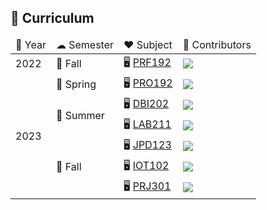 ## 📖 Curriculum

<table>
    <thead>
        <tr>
            <td>📅 Year</td>
            <td>☁ Semester</td>
            <td>❤️ Subject</td>
            <td>🤝 Contributors</td>
        </tr>
    </thead>
    <tbody>
        <tr>
            <td>2022</td>
            <td>🍁 Fall</td>
            <td>
                🖥 <a href="https://github.com/fptqnk17/PRF192">PRF192</a>
            </td>
            <td>
                <a href="https://github.com/fptqnk17/PRF192/graphs/contributors">
                    <img src="https://contrib.rocks/image?repo=fptqnk17/PRF192"/>
                </a>
            </td>
        </tr>
        <tr>
            <td rowspan="6">2023</td>
            <td>🌱 Spring</td>
            <td>
                🖥 <a href="https://github.com/fptqnk17/PRO192">PRO192</a>
            </td>
            <td>
                <a href="https://github.com/fptqnk17/PRO192/graphs/contributors">
                    <img src="https://contrib.rocks/image?repo=fptqnk17/PRO192"/>
                </a>
            </td>
        </tr>
        <tr>
            <td rowspan="2">🌊 Summer</td>
            <td>
                🖥 <a href="https://github.com/fptqnk17/DBI202">DBI202</a>
            </td>
            <td>
                <a href="https://github.com/fptqnk17/DBI202/graphs/contributors">
                    <img src="https://contrib.rocks/image?repo=fptqnk17/DBI202"/>
                </a>
            </td>
        </tr>
        <tr>
            <td>
                🖥 <a href="https://github.com/fptqnk17/LAB211">LAB211</a>
            </td>
            <td>
                <a href="https://github.com/fptqnk17/LAB211/graphs/contributors">
                    <img src="https://contrib.rocks/image?repo=fptqnk17/LAB211"/>
                </a>
            </td>
        </tr>
        <tr>
            <td rowspan="3">🍂 Fall</td>
            <td>
                🖥 <a href="https://github.com/fptqnk17/JPD123">JPD123</a>
            </td>
            <td>
                <a href="https://github.com/fptqnk17/JPD123/graphs/contributors">
                    <img src="https://contrib.rocks/image?repo=fptqnk17/JPD123"/>
                </a>
            </td>
        </tr>
        <tr>
            <td>
                🖥 <a href="https://github.com/fptqnk17/IOT102">IOT102</a>
            </td>
            <td>
                <a href="https://github.com/fptqnk17/IOT102/graphs/contributors">
                    <img src="https://contrib.rocks/image?repo=fptqnk17/IOT102"/>
                </a>
            </td>
        </tr>
        <tr>
            <td>
                🖥 <a href="https://github.com/fptqnk17/PRJ301">PRJ301</a>
            </td>
            <td>
                <a href="https://github.com/fptqnk17/PRJ301/graphs/contributors">
                    <img src="https://contrib.rocks/image?repo=fptqnk17/PRJ301"/>
                </a>
            </td>
        </tr>
    </tbody>
</table>